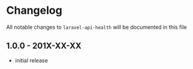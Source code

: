 # Changelog

All notable changes to `laravel-api-health` will be documented in this file

## 1.0.0 - 201X-XX-XX

- initial release
